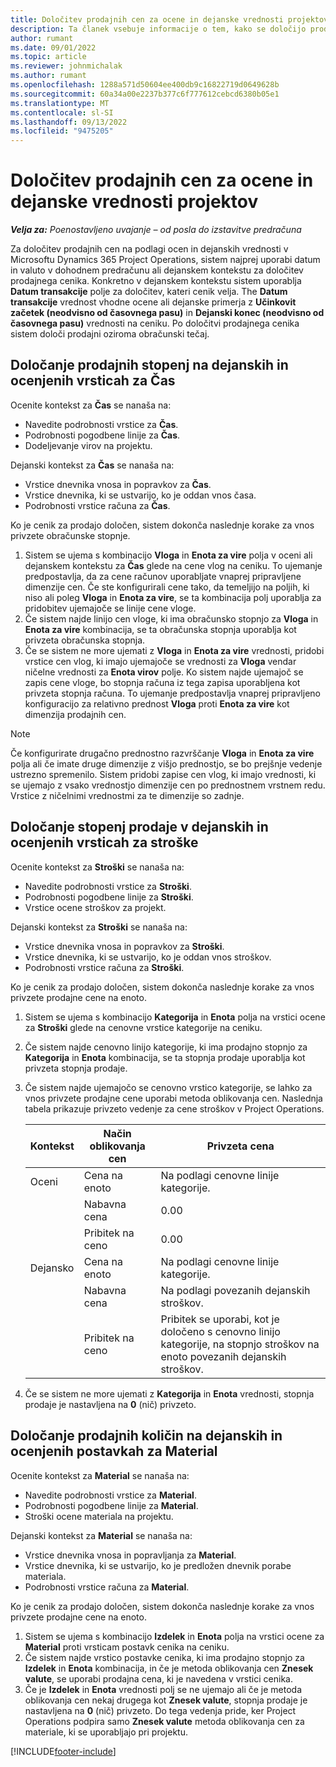 ```yaml
---
title: Določitev prodajnih cen za ocene in dejanske vrednosti projektov
description: Ta članek vsebuje informacije o tem, kako se določijo prodajne cene za ocene in dejanske vrednosti projekta.
author: rumant
ms.date: 09/01/2022
ms.topic: article
ms.reviewer: johnmichalak
ms.author: rumant
ms.openlocfilehash: 1288a571d50604ee400db9c16822719d0649628b
ms.sourcegitcommit: 60a34a00e2237b377c6f777612cebcd6380b05e1
ms.translationtype: MT
ms.contentlocale: sl-SI
ms.lasthandoff: 09/13/2022
ms.locfileid: "9475205"
---
```

# <a name="determine-sales-prices-for-project-estimates-and-actuals"></a>Določitev prodajnih cen za ocene in dejanske vrednosti projektov

_**Velja za:** Poenostavljeno uvajanje – od posla do izstavitve predračuna_

Za določitev prodajnih cen na podlagi ocen in dejanskih vrednosti v Microsoftu Dynamics 365 Project Operations, sistem najprej uporabi datum in valuto v dohodnem predračunu ali dejanskem kontekstu za določitev prodajnega cenika. Konkretno v dejanskem kontekstu sistem uporablja **Datum transakcije** polje za določitev, kateri cenik velja. The **Datum transakcije** vrednost vhodne ocene ali dejanske primerja z **Učinkovit začetek (neodvisno od časovnega pasu)** in **Dejanski konec (neodvisno od časovnega pasu)** vrednosti na ceniku. Po določitvi prodajnega cenika sistem določi prodajni oziroma obračunski tečaj.

## <a name="determining-sales-rates-on-actual-and-estimate-lines-for-time"></a>Določanje prodajnih stopenj na dejanskih in ocenjenih vrsticah za Čas

Ocenite kontekst za **Čas** se nanaša na:

- Navedite podrobnosti vrstice za **Čas**.
- Podrobnosti pogodbene linije za **Čas**.
- Dodeljevanje virov na projektu.

Dejanski kontekst za **Čas** se nanaša na:

- Vrstice dnevnika vnosa in popravkov za **Čas**.
- Vrstice dnevnika, ki se ustvarijo, ko je oddan vnos časa.
- Podrobnosti vrstice računa za **Čas**. 

Ko je cenik za prodajo določen, sistem dokonča naslednje korake za vnos privzete obračunske stopnje.

1. Sistem se ujema s kombinacijo **Vloga** in **Enota za vire** polja v oceni ali dejanskem kontekstu za **Čas** glede na cene vlog na ceniku. To ujemanje predpostavlja, da za cene računov uporabljate vnaprej pripravljene dimenzije cen. Če ste konfigurirali cene tako, da temeljijo na poljih, ki niso ali poleg **Vloga** in **Enota za vire**, se ta kombinacija polj uporablja za pridobitev ujemajoče se linije cene vloge.
1. Če sistem najde linijo cen vloge, ki ima obračunsko stopnjo za **Vloga** in **Enota za vire** kombinacija, se ta obračunska stopnja uporablja kot privzeta obračunska stopnja.
1. Če se sistem ne more ujemati z **Vloga** in **Enota za vire** vrednosti, pridobi vrstice cen vlog, ki imajo ujemajoče se vrednosti za **Vloga** vendar ničelne vrednosti za **Enota virov** polje. Ko sistem najde ujemajoč se zapis cene vloge, bo stopnja računa iz tega zapisa uporabljena kot privzeta stopnja računa. To ujemanje predpostavlja vnaprej pripravljeno konfiguracijo za relativno prednost **Vloga** proti **Enota za vire** kot dimenzija prodajnih cen.

> [!NOTE]
> Če konfigurirate drugačno prednostno razvrščanje **Vloga** in **Enota za vire** polja ali če imate druge dimenzije z višjo prednostjo, se bo prejšnje vedenje ustrezno spremenilo. Sistem pridobi zapise cen vlog, ki imajo vrednosti, ki se ujemajo z vsako vrednostjo dimenzije cen po prednostnem vrstnem redu. Vrstice z ničelnimi vrednostmi za te dimenzije so zadnje.

## <a name="determining-sales-rates-on-actual-and-estimate-lines-for-expense"></a>Določanje stopenj prodaje v dejanskih in ocenjenih vrsticah za stroške

Ocenite kontekst za **Stroški** se nanaša na:

- Navedite podrobnosti vrstice za **Stroški**.
- Podrobnosti pogodbene linije za **Stroški**.
- Vrstice ocene stroškov za projekt.

Dejanski kontekst za **Stroški** se nanaša na:

- Vrstice dnevnika vnosa in popravkov za **Stroški**.
- Vrstice dnevnika, ki se ustvarijo, ko je oddan vnos stroškov.
- Podrobnosti vrstice računa za **Stroški**. 

Ko je cenik za prodajo določen, sistem dokonča naslednje korake za vnos privzete prodajne cene na enoto.

1. Sistem se ujema s kombinacijo **Kategorija** in **Enota** polja na vrstici ocene za **Stroški** glede na cenovne vrstice kategorije na ceniku.
1. Če sistem najde cenovno linijo kategorije, ki ima prodajno stopnjo za **Kategorija** in **Enota** kombinacija, se ta stopnja prodaje uporablja kot privzeta stopnja prodaje.
1. Če sistem najde ujemajočo se cenovno vrstico kategorije, se lahko za vnos privzete prodajne cene uporabi metoda oblikovanja cen. Naslednja tabela prikazuje privzeto vedenje za cene stroškov v Project Operations.

    | Kontekst | Način oblikovanja cen | Privzeta cena |
    | --- | --- | --- |
    | Oceni | Cena na enoto | Na podlagi cenovne linije kategorije. |
    |        | Nabavna cena | 0.00 |
    |        | Pribitek na ceno | 0.00 |
    | Dejansko | Cena na enoto | Na podlagi cenovne linije kategorije. |
    |        | Nabavna cena | Na podlagi povezanih dejanskih stroškov. |
    |        | Pribitek na ceno | Pribitek se uporabi, kot je določeno s cenovno linijo kategorije, na stopnjo stroškov na enoto povezanih dejanskih stroškov. |

1. Če se sistem ne more ujemati z **Kategorija** in **Enota** vrednosti, stopnja prodaje je nastavljena na **0** (nič) privzeto.

## <a name="determining-sales-rates-on-actual-and-estimate-lines-for-material"></a>Določanje prodajnih količin na dejanskih in ocenjenih postavkah za Material

Ocenite kontekst za **Material** se nanaša na:

- Navedite podrobnosti vrstice za **Material**.
- Podrobnosti pogodbene linije za **Material**.
- Stroški ocene materiala na projektu.

Dejanski kontekst za **Material** se nanaša na:

- Vrstice dnevnika vnosa in popravljanja za **Material**.
- Vrstice dnevnika, ki se ustvarijo, ko je predložen dnevnik porabe materiala.
- Podrobnosti vrstice računa za **Material**. 

Ko je cenik za prodajo določen, sistem dokonča naslednje korake za vnos privzete prodajne cene na enoto.

1. Sistem se ujema s kombinacijo **Izdelek** in **Enota** polja na vrstici ocene za **Material** proti vrsticam postavk cenika na ceniku.
1. Če sistem najde vrstico postavke cenika, ki ima prodajno stopnjo za **Izdelek** in **Enota** kombinacija, in če je metoda oblikovanja cen **Znesek valute**, se uporabi prodajna cena, ki je navedena v vrstici cenika. 
1. Če je **Izdelek** in **Enota** vrednosti polj se ne ujemajo ali če je metoda oblikovanja cen nekaj drugega kot **Znesek valute**, stopnja prodaje je nastavljena na **0** (nič) privzeto. Do tega vedenja pride, ker Project Operations podpira samo **Znesek valute** metoda oblikovanja cen za materiale, ki se uporabljajo pri projektu.

[!INCLUDE[footer-include](../../includes/footer-banner.md)]
